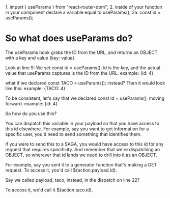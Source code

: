 <div Template >
<script>
</script>
</div>

<div useParams explained: >
1. import { useParams } from "react-router-dom";
2. inside of your function in your component declare a variable equal to useParams();
    2a. const id = useParams();
  
# So what does useParams do? #
The useParams hook grabs the ID from the URL, and returns an OBJECT with a key and value {key: value}.

Look at line 9:
We set const id = useParams();
id is the key, and the actual value that useParams captures is the ID from the URL.
example: {id: 4}

what if we declared const TACO = useParams(); instead?
Then it would look like this:
example: {TACO: 4}

To be consistent, let's say that we declared const id = useParams(); moving forward.
example: {id: 4}

So how do you use this? 

You can dispatch this variable in your payload so that you have access to this id elsewhere. 
For example, say you want to get information for a specific user, you'd need to send something that identifies them.

  <script>
    useEffect(() => {
      dispatch({
        type: 'type_that_activates_a_watcher',
        payload: id 
      })
    }, [])
  </script>

If you were to send this to a SAGA, you would have access to this id for any request that requires specificity.
And remember that we're dispatching an OBJECT, 
so wherever that id lands we need to drill into it as an OBJECT.

For example, say you sent it to a generator function that's making a GET request.
To access it, you'd call ${action.payload.id}.

Say we called payload, taco, instead, in the dispatch on line 22? 

  <script>
    useEffect(() => {
      dispatch({
        type: 'type_that_activates_a_watcher',
        taco: id 
      })
    }, [])
  </script>

To access it, we'd call it ${action.taco.id}.
</div>

<div Want to map through a reducer? >
<script>
{
  ReducerInventory.map(ReducerItem => (
    <div className='map' key={ReducerItem.id}>
      <p>{ReducerItem.columnNameOne}</p>
      <p>{ReducerItem.columnNameTwo}</p>
      <p>{ReducerItem.columnNameThree}</p>
    </div>
  ))
}
</script>
</div >

<div List of common hook imports and consts that you have to set up>
    <script>
        import React, { useState, useEffect } from 'react';
        import { useSelector, useDispatch } from 'react-redux';
        import { useHistory } from 'react-router-dom';
        //
        function(){
            const store = use((selector) => store);
            const reducer = use((selector) => store.reducer);
            const dispatch = useDispatch();
            const history = useHistory();
            const [state, setState] = useState(/*initial state in here*/)
                return(
                <div>
                    <p>This will show up on the DOM</p>
                </div>
                )
}
    </script>
</div>

